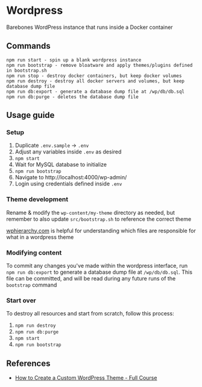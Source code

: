 # Wordpress

Barebones WordPress instance that runs inside a Docker container

## Commands

```
npm run start - spin up a blank wordpress instance
npm run bootstrap - remove bloatware and apply themes/plugins defined in bootstrap.sh
npm run stop - destroy docker containers, but keep docker volumes
npm run destroy - destroy all docker servers and volumes, but keep database dump file
npm run db:export - generate a database dump file at /wp/db/db.sql
npm run db:purge - deletes the database dump file
```

## Usage guide

### Setup

1. Duplicate `.env.sample` -> `.env`
1. Adjust any variables inside `.env` as desired
1. `npm start`
1. Wait for MySQL database to initialize
1. `npm run bootstrap`
1. Navigate to http://localhost:4000/wp-admin/
1. Login using credentials defined inside `.env`

### Theme development

Rename & modify the `wp-content/my-theme` directory as needed, but remember to also update `src/bootstrap.sh` to reference the correct theme

[wphierarchy.com](https://wphierarchy.com/) is helpful for understanding which files are responsible for what in a wordpress theme

### Modifying content

To commit any changes you've made within the wordpress interface, run `npm run db:export` to generate a database dump file at `/wp/db/db.sql`. This file can be committed, and will be read during any future runs of the `bootstrap` command

### Start over

To destroy all resources and start from scratch, follow this process:

1. `npm run destroy`
1. `npm run db:purge`
1. `npm start`
1. `npm run bootstrap`

## References

- [How to Create a Custom WordPress Theme - Full Course](https://youtu.be/-h7gOJbIpmo)

